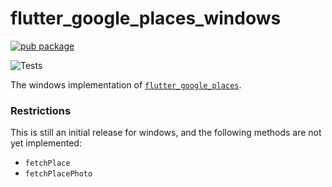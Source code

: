 # flutter_google_places_windows

[![pub package](https://img.shields.io/pub/v/flutter_google_places_sdk_windows.svg)](https://pub.dartlang.org/packages/flutter_google_places_sdk_windows)

![Tests](https://github.com/matanshukry/flutter_google_places_sdk/actions/workflows/tests_windows.yml/badge.svg)

The windows implementation of [`flutter_google_places`](https://pub.dartlang.org/packages/flutter_google_places_sdk).

### Restrictions

This is still an initial release for windows, and the following methods are not yet implemented:

* `fetchPlace`
* `fetchPlacePhoto`